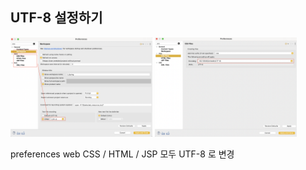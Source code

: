 ## UTF-8 설정하기

<div>
<img src="https://github.com/hyeah0/SmartWeb_Contents_WebApplication_developer_class/blob/main/0_MacSet/image/spring_UTF-8/utf-8_1.png" width="45%">
<img src="https://github.com/hyeah0/SmartWeb_Contents_WebApplication_developer_class/blob/main/0_MacSet/image/spring_UTF-8/utf-8_2.png" width="45%">
</div>
<p>preferences web CSS / HTML / JSP 모두 UTF-8 로 변경</p>
